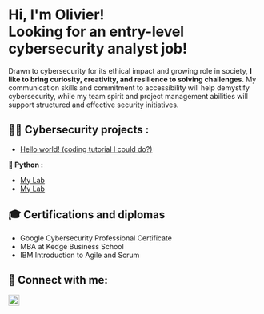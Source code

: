 <h1>Hi, I'm Olivier! <br/>Looking for an entry-level cybersecurity analyst job!</h1>

 Drawn to cybersecurity for its ethical impact and growing role in society, <b>I like to bring curiosity, creativity, and resilience to solving challenges</b>.
 My communication skills and commitment to accessibility will help demystify cybersecurity, while my team spirit and project management abilities will support structured and effective security initiatives.
 
 <h2>👨‍💻 Cybersecurity projects :</h2>

 - [Hello world! (coding tutorial I could do?)](https://github.com/OliRC07/agile-final-project)
 
<b>🐍 Python :</b>  
- [My Lab](https://github.com/OliRC07/agile-final-project)
- [My Lab](https://github.com/OliRC07/agile-final-project)

<h2>🎓 Certifications and diplomas </h2>

- Google Cybersecurity Professional Certificate
- MBA at Kedge Business School
- IBM Introduction to Agile and Scrum

<h2> 🤳 Connect with me:</h2>

[<img align="left" alt="JoshMadakor | LinkedIn" width="22px" src="https://cdn.jsdelivr.net/npm/simple-icons@v3/icons/linkedin.svg" />][linkedin]

[linkedin]: https://www.linkedin.com/in/olivier-romero-cortell


<!--
**OliRC07/OlivierRCCybersec** is a ✨ _special_ ✨ repository because its `README.md` (this file) appears on your GitHub profile.

Here are some ideas to get you started:

- 🔭 I’m currently working on ...
- 🌱 I’m currently learning ...
- 👯 I’m looking to collaborate on ...
- 🤔 I’m looking for help with ...
- 💬 Ask me about ...
- 📫 How to reach me: ...
- 😄 Pronouns: ...
- ⚡ Fun fact: ...
-->

